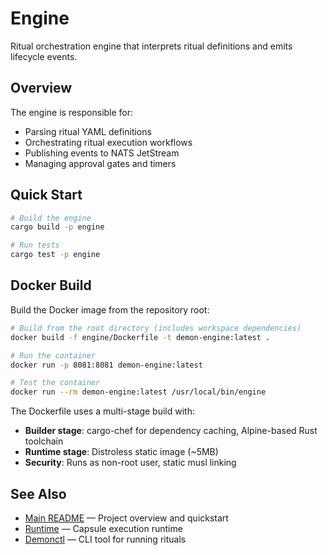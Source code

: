 # Engine

Ritual orchestration engine that interprets ritual definitions and emits lifecycle events.

## Overview

The engine is responsible for:
- Parsing ritual YAML definitions
- Orchestrating ritual execution workflows
- Publishing events to NATS JetStream
- Managing approval gates and timers

## Quick Start

```bash
# Build the engine
cargo build -p engine

# Run tests
cargo test -p engine
```

## Docker Build

Build the Docker image from the repository root:

```bash
# Build from the root directory (includes workspace dependencies)
docker build -f engine/Dockerfile -t demon-engine:latest .

# Run the container
docker run -p 8081:8081 demon-engine:latest

# Test the container
docker run --rm demon-engine:latest /usr/local/bin/engine
```

The Dockerfile uses a multi-stage build with:
- **Builder stage**: cargo-chef for dependency caching, Alpine-based Rust toolchain
- **Runtime stage**: Distroless static image (~5MB)
- **Security**: Runs as non-root user, static musl linking

## See Also

- [Main README](../README.md) — Project overview and quickstart
- [Runtime](../runtime/) — Capsule execution runtime
- [Demonctl](../demonctl/) — CLI tool for running rituals
